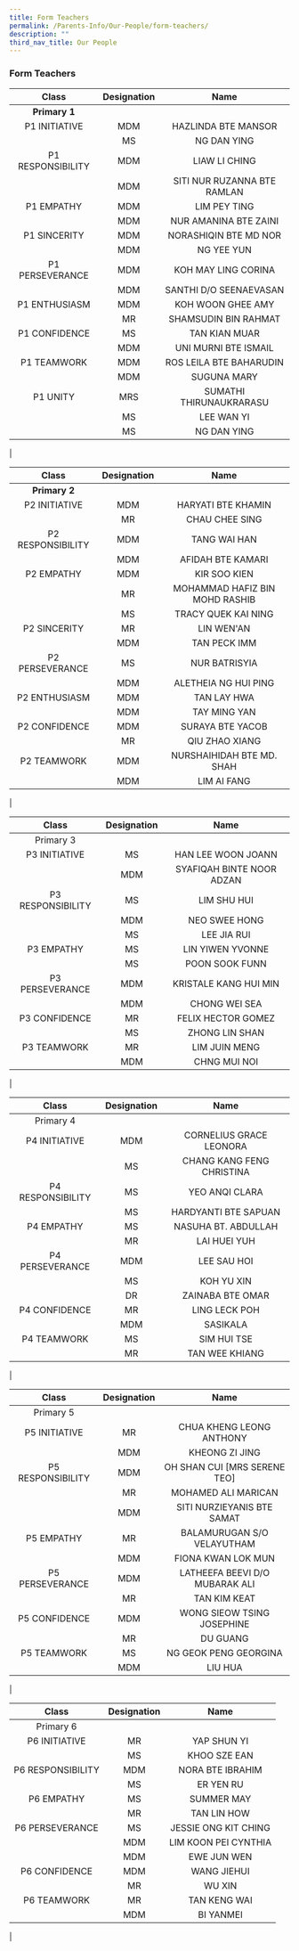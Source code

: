```yaml
---
title: Form Teachers
permalink: /Parents-Info/Our-People/form-teachers/
description: ""
third_nav_title: Our People
---
```

### Form Teachers

| Class | Designation | Name |
|:---:|:---:|:---:|
| **Primary 1** |  |  |
| P1 INITIATIVE | MDM | HAZLINDA BTE MANSOR |
|  | MS | NG DAN YING |
| P1 RESPONSIBILITY | MDM | LIAW LI CHING |
|  | MDM | SITI NUR RUZANNA BTE RAMLAN |
| P1 EMPATHY | MDM | LIM PEY TING |
|  | MDM | NUR AMANINA BTE ZAINI |
| P1 SINCERITY | MDM | NORASHIQIN BTE MD NOR |
|  | MDM | NG YEE YUN |
| P1 PERSEVERANCE | MDM | KOH MAY LING CORINA |
|  | MDM | SANTHI D/O SEENAEVASAN |
| P1 ENTHUSIASM | MDM | KOH WOON GHEE AMY |
|  | MR | SHAMSUDIN BIN RAHMAT |
| P1 CONFIDENCE | MS | TAN KIAN MUAR |
|  | MDM | UNI MURNI BTE ISMAIL |
| P1 TEAMWORK | MDM | ROS LEILA BTE BAHARUDIN |
|  | MDM | SUGUNA MARY |
| P1 UNITY | MRS | SUMATHI THIRUNAUKRARASU |
|  | MS | LEE WAN YI |
|   |  MS |  NG DAN YING |
|

| Class | Designation | Name |
|:---:|:---:|:---:|
| **Primary 2** |  |  |
| P2 INITIATIVE | MDM | HARYATI BTE KHAMIN |
|  | MR | CHAU CHEE SING |
| P2 RESPONSIBILITY | MDM | TANG WAI HAN |
|  | MDM | AFIDAH BTE KAMARI |
| P2 EMPATHY | MDM | KIR SOO KIEN |
|  | MR | MOHAMMAD HAFIZ BIN MOHD RASHIB |
|   |  MS |  TRACY QUEK KAI NING |
| P2 SINCERITY | MR | LIN WEN'AN |
|  | MDM | TAN PECK IMM |
| P2 PERSEVERANCE | MS | NUR BATRISYIA |
|  | MDM | ALETHEIA NG HUI PING |
| P2 ENTHUSIASM | MDM | TAN LAY HWA |
|  | MDM | TAY MING YAN |
| P2 CONFIDENCE | MDM | SURAYA BTE YACOB |
|  | MR | QIU ZHAO XIANG |
| P2 TEAMWORK | MDM | NURSHAIHIDAH BTE MD. SHAH |
|  | MDM | LIM AI FANG |
|

| Class | Designation | Name |
|:---:|:---:|:---:|
| Primary 3 |  |  |
| P3 INITIATIVE | MS | HAN LEE WOON JOANN |
|  | MDM | SYAFIQAH BINTE NOOR ADZAN |
| P3 RESPONSIBILITY | MS | LIM SHU HUI |
|  | MDM | NEO SWEE HONG |
|   | MS | LEE JIA RUI  |
| P3 EMPATHY | MS | LIN YIWEN YVONNE |
|  | MS | POON SOOK FUNN |
| P3 PERSEVERANCE | MDM | KRISTALE KANG HUI MIN |
|  | MDM | CHONG WEI SEA |
| P3 CONFIDENCE | MR | FELIX HECTOR GOMEZ |
|  | MS | ZHONG LIN SHAN |
| P3 TEAMWORK | MR | LIM JUIN MENG |
|  | MDM | CHNG MUI NOI |
|

| Class | Designation | Name |
|:---:|:---:|:---:|
| Primary 4 |  |  |
| P4 INITIATIVE | MDM | CORNELIUS GRACE LEONORA |
|  | MS | CHANG KANG FENG CHRISTINA |
| P4 RESPONSIBILITY | MS | YEO ANQI CLARA |
|  | MS | HARDYANTI BTE SAPUAN |
| P4 EMPATHY | MS | NASUHA BT. ABDULLAH |
|  | MR | LAI HUEI YUH |
| P4 PERSEVERANCE | MDM | LEE SAU HOI |
|  | MS | KOH YU XIN |
|  | DR | ZAINABA BTE OMAR |
| P4 CONFIDENCE | MR | LING LECK POH |
|  | MDM | SASIKALA |
| P4 TEAMWORK | MS | SIM HUI TSE |
|  | MR | TAN WEE KHIANG |
|

| Class | Designation | Name |
|:---:|:---:|:---:|
| Primary 5 |  |  |
| P5 INITIATIVE | MR | CHUA KHENG LEONG ANTHONY |
|  | MDM | KHEONG ZI JING |
| P5 RESPONSIBILITY | MDM | OH SHAN CUI [MRS SERENE TEO] |
|  | MR | MOHAMED ALI MARICAN |
|   | MDM | SITI NURZIEYANIS BTE SAMAT |
| P5 EMPATHY | MR | BALAMURUGAN S/O VELAYUTHAM |
|  | MDM | FIONA KWAN LOK MUN |
| P5 PERSEVERANCE | MDM | LATHEEFA BEEVI D/O MUBARAK ALI |
|  | MR  | TAN KIM KEAT  |
| P5 CONFIDENCE | MDM | WONG SIEOW TSING JOSEPHINE |
|  | MR | DU GUANG |
| P5 TEAMWORK | MS | NG GEOK PENG GEORGINA |
|  | MDM | LIU HUA |
|

| Class | Designation | Name |
|:---:|:---:|:---:|
| Primary 6 |  |  |
| P6 INITIATIVE | MR | YAP SHUN YI |
|  | MS | KHOO SZE EAN |
| P6 RESPONSIBILITY | MDM | NORA BTE IBRAHIM |
|  | MS | ER YEN RU |
| P6 EMPATHY | MS | SUMMER MAY |
|  | MR | TAN LIN HOW |
| P6 PERSEVERANCE | MS | JESSIE ONG KIT CHING |
|  | MDM | LIM KOON PEI CYNTHIA |
|  | MDM | EWE JUN WEN |
| P6 CONFIDENCE | MDM | WANG JIEHUI |
|   | MR | WU XIN |
| P6 TEAMWORK | MR | TAN KENG WAI |
|   | MDM | BI YANMEI |
|
